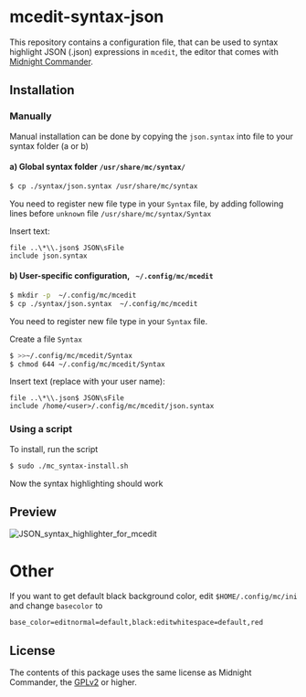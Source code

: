 # mcedit-syntax-json
This repository contains a configuration file, that can be used to syntax
highlight JSON (.json) expressions in `mcedit`, the editor that comes with [Midnight Commander](https://midnight-commander.org).

## Installation
### Manually
Manual installation can be done by copying the `json.syntax` into file to your syntax folder (a or b)

#### a) Global syntax folder `/usr/share/mc/syntax/`

```bash
$ cp ./syntax/json.syntax /usr/share/mc/syntax
```

You need to register new file type in your `Syntax` file, by adding following lines before `unknown` file `/usr/share/mc/syntax/Syntax` 

Insert text:

```
file ..\*\\.json$ JSON\sFile
include json.syntax
```

#### b) User-specific configuration, ` ~/.config/mc/mcedit`

```bash
$ mkdir -p  ~/.config/mc/mcedit
$ cp ./syntax/json.syntax  ~/.config/mc/mcedit
```

You need to register new file type in your `Syntax` file.

Create a file `Syntax`

```bash
$ >>~/.config/mc/mcedit/Syntax
$ chmod 644 ~/.config/mc/mcedit/Syntax
```

Insert text (replace <user> with your user name):

```
file ..\*\\.json$ JSON\sFile
include /home/<user>/.config/mc/mcedit/json.syntax
```

### Using a script
To install, run the script

```bash
$ sudo ./mc_syntax-install.sh
```

Now the syntax highlighting should work

## Preview
![JSON_syntax_highlighter_for_mcedit](https://github.com/neosy/mcedit-syntax-json/assets/105918329/497c637a-2826-4f3e-bbe5-ce76d2765661)

# Other
If you want to get default black background color, edit `$HOME/.config/mc/ini` and change `basecolor` to

    base_color=editnormal=default,black:editwhitespace=default,red

## License
The contents of this package uses the same license as Midnight Commander, the [GPLv2](https://www.gnu.org/licenses/gpl-2.0.en.html) or higher.

